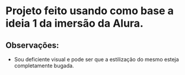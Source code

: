 # Projeto feito usando como base a ideia 1 da imersão da Alura.

## Observações:

* Sou deficiente visual e pode ser que a estilização do mesmo esteja completamente bugada.